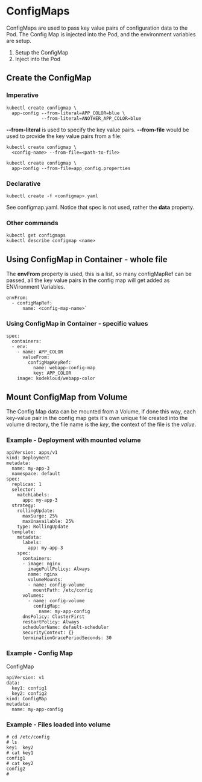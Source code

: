 # ConfigMaps

ConfigMaps are used to pass key value pairs of configuration data to the Pod.
The Config Map is injected into the Pod, and the environment variables are setup.

1. Setup the ConfigMap
2. Inject into the Pod

## Create the ConfigMap
### Imperative
```
kubectl create configmap \
  app-config --from-literal=APP_COLOR=blue \
             --from-literal=ANOTHER_APP_COLOR=blue
```

**--from-literal** is used to specify the key value pairs. **--from-file** would be used to provide the key value pairs from a file:
```
kubectl create configmap \
  <config-name> --from-file=<path-to-file>
```

```
kubectl create configmap \
  app-config --from-file=app_config.properties
```

### Declarative
`kubectl create -f <configmap>.yaml`

See configmap.yaml.
Notice that spec is not used, rather the **data** property.

### Other commands
```
kubectl get configmaps
kubectl describe configmap <name>
```

## Using ConfigMap in Container - whole file
The **envFrom** property is used, this is a list, so many configMapRef can be passed, all the key value pairs in the config map will get added as ENVironment Variables.
```
envFrom:  
  - configMapRef:  
      name: <config-map-name>`
```

### Using ConfigMap in Container - specific values
```
spec:  
  containers:  
  - env:  
    - name: APP_COLOR  
      valueFrom:  
        configMapKeyRef:  
          name: webapp-config-map  
          key: APP_COLOR  
    image: kodekloud/webapp-color
```

## Mount ConfigMap from Volume
The Config Map data can be mounted from a Volume, if done this way, each key-value pair in the config map gets it's own unique file created into the volume directory, the file name is the *key*, the context of the file is the *value*.

### Example - Deployment with mounted volume
```
apiVersion: apps/v1
kind: Deployment
metadata:
  name: my-app-3
  namespace: default
spec:
  replicas: 1
  selector:
    matchLabels:
      app: my-app-3
  strategy:
    rollingUpdate:
      maxSurge: 25%
      maxUnavailable: 25%
    type: RollingUpdate
  template:
    metadata:
      labels:
        app: my-app-3
    spec:
      containers:
      - image: nginx
        imagePullPolicy: Always
        name: nginx
        volumeMounts:
        - name: config-volume
          mountPath: /etc/config
      volumes:
        - name: config-volume
          configMap:
            name: my-app-config
      dnsPolicy: ClusterFirst
      restartPolicy: Always
      schedulerName: default-scheduler
      securityContext: {}
      terminationGracePeriodSeconds: 30
```
### Example - Config Map
ConfigMap
```
apiVersion: v1
data:
  key1: config1
  key2: config2
kind: ConfigMap
metadata:
  name: my-app-config
```

### Example - Files loaded into volume
```
# cd /etc/config
# ls
key1  key2
# cat key1
config1
# cat key2
config2
#
```
